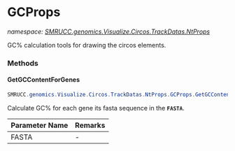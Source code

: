 ﻿# GCProps
_namespace: [SMRUCC.genomics.Visualize.Circos.TrackDatas.NtProps](./index.md)_

GC% calculation tools for drawing the circos elements.



### Methods

#### GetGCContentForGenes
```csharp
SMRUCC.genomics.Visualize.Circos.TrackDatas.NtProps.GCProps.GetGCContentForGenes(System.Collections.Generic.IEnumerable{SMRUCC.genomics.SequenceModel.FASTA.FastaToken})
```
Calculate GC% for each gene its fasta sequence in the **`FASTA`**.

|Parameter Name|Remarks|
|--------------|-------|
|FASTA|-|



